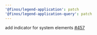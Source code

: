 ```yaml
---
'@finos/legend-application': patch
'@finos/legend-application-query': patch
---
```


add indicator for system elements [#457](https://github.com/finos/legend-studio/issues/457)
